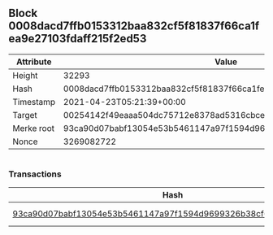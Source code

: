 ## Block 0008dacd7ffb0153312baa832cf5f81837f66ca1fea9e27103fdaff215f2ed53

Attribute | Value
--- | ---
Height | 32293
Hash | 0008dacd7ffb0153312baa832cf5f81837f66ca1fea9e27103fdaff215f2ed53
Timestamp | 2021-04-23T05:21:39+00:00
Target | 00254142f49eaaa504dc75712e8378ad5316cbcead634704b3734b6271167cc4
Merke root | 93ca90d07babf13054e53b5461147a97f1594d9699326b38cf6273ba120ecfb6
Nonce | 3269082722

```

```

### Transactions

Hash | Amount
--- | ---
[93ca90d07babf13054e53b5461147a97f1594d9699326b38cf6273ba120ecfb6](93ca90d07babf13054e53b5461147a97f1594d9699326b38cf6273ba120ecfb6.md) | 10.00000000 SKEPTI 

